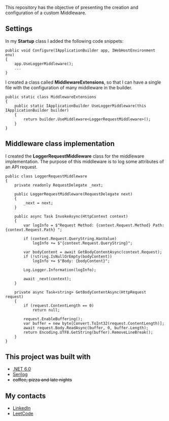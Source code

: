 This repository has the objective of presenting the creation and configuration of a custom Middleware.

## Settings

In my **Startup** class I added the following code snippets:
   

    public void Configure(IApplicationBuilder app, IWebHostEnvironment env)
    {
	    app.UseLoggerMiddleware();
	    ...
    }
    
I created a class called **MiddlewareExtensions**, so that I can have a single file with the configuration of many middleware in the builder.

    public static class MiddlewareExtensions
    {
        public static IApplicationBuilder UseLoggerMiddleware(this IApplicationBuilder builder)
        {
            return builder.UseMiddleware<LoggerRequestMiddleware>();
        }
    }

## Middleware class implementation
I created the **LoggerRequestMiddleware** class for the middleware implementation. The purpose of this middleware is to log some attributes of an API request.

    public class LoggerRequestMiddleware
    {
        private readonly RequestDelegate _next;

        public LoggerRequestMiddleware(RequestDelegate next)
        {
            _next = next;
        }

        public async Task InvokeAsync(HttpContext context)
        {
            var logInfo = $"Request Method: {context.Request.Method} Path: {context.Request.Path} ";

            if (context.Request.QueryString.HasValue)
                logInfo += $"{context.Request.QueryString}";

            var bodyContent = await GetBodyContentAsync(context.Request);
            if (!string.IsNullOrEmpty(bodyContent))
                logInfo += $"Body: {bodyContent}";

            Log.Logger.Information(logInfo);

            await _next(context);
        }

        private async Task<string> GetBodyContentAsync(HttpRequest request)
        {
            if (request.ContentLength == 0)
                return null;

            request.EnableBuffering();
            var buffer = new byte[Convert.ToInt32(request.ContentLength)];
            await request.Body.ReadAsync(buffer, 0, buffer.Length);
            return Encoding.UTF8.GetString(buffer).RemoveLineBreak();
        }
    }





## This project was built with
* [.NET 6.0](https://dotnet.microsoft.com/en-us/download/dotnet/6.0)
* [Serilog](https://serilog.net/)
* ~~coffee, pizza and late nights~~

## My contacts
* [LinkedIn](https://www.linkedin.com/in/henry-saldanha-3b930b98/)
* [LeetCode](https://leetcode.com/user5265z/)